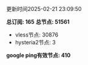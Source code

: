 更新时间2025-02-21 23:09:50

**总订阅: 165**
**总节点: 51561**
- vless节点: 30876
- hysteria2节点: 3

**google ping有效节点: 410**
